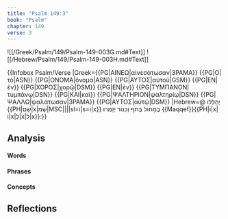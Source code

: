 ```yaml
---
title: "Psalm 149:3"
book: "Psalm"
chapter: 149
verse: 3
---
```

![[/Greek/Psalm/149/Psalm-149-003G.md#Text]]
![[/Hebrew/Psalm/149/Psalm-149-003H.md#Text]]

{{Infobox Psalm/Verse 
|Greek={{PG|ΑΙΝΕΩ|αἰνεσάτωσαν|3PAMA}} {{PG|Ο|τὸ|ASN}} {{PG|ΟΝΟΜΑ|ὄνομα|ASN}} {{PG|ΑΥΤΟΣ|αὐτοῦ|GSM}} {{PG|ΕΝ|ἐν}} {{PG|ΧΟΡΟΣ|χορῷ|DSM}} {{PG|ΕΝ|ἐν}} {{PG|ΤΥΜΠΑΝΟΝ|τυμπάνῳ|DSN}} {{PG|ΚΑΙ|καὶ}} {{PG|ΨΑΛΤΗΡΙΟΝ|ψαλτηρίῳ|DSN}} {{PG|ΨΑΛΛΩ|ψαλάτωσαν|3PAMA}} {{PG|ΑΥΤΟΣ|αὐτῷ|DSM}}
|Hebrew=@
יְהַלְלוּ
{{PH|שֵׁם|x|שְׁמ|MSC||||sl=וֹ|s=וֹ|x}}
בְמָחוֹל
בְּתֹף
וְכִנוֹר
יְזַמְּרוּ
{{Maqqef}}{{PH|וֹ|x|וֹ|x|לְ|x|ל|x}}׃
}}

## Analysis

#### Words

#### Phrases

#### Concepts

## Reflections
